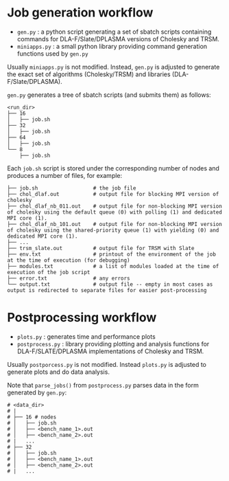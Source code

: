 # Job generation workflow

- `gen.py` : a python script generating a set of sbatch scripts containing commands for DLA-F/Slate/DPLASMA versions of Cholesky and TRSM.
- `miniapps.py` : a small python library providing command generation functions used by `gen.py`

Usually `miniapps.py` is not modified. Instead, `gen.py` is adjusted to generate the exact set of algorithms (Cholesky/TRSM) and libraries (DLA-F/Slate/DPLASMA).

`gen.py` generates a tree of sbatch scripts (and submits them) as follows:

```
<run_dir>
├── 16
│   ├── job.sh
├── 32
│   ├── job.sh
├── 64
│   ├── job.sh
└── 8
    ├── job.sh
```

Each `job.sh` script is stored under the corresponding number of nodes and produces a number of files, for example:

```
├── job.sh                  # the job file
├── chol_dlaf.out           # output file for blocking MPI version of cholesky
├── chol_dlaf_nb_011.out    # output file for non-blocking MPI version of cholesky using the default queue (0) with polling (1) and dedicated MPI core (1).
├── chol_dlaf_nb_101.out    # output file for non-blocking MPI version of cholesky using the shared-priority queue (1) with yielding (0) and dedicated MPI core (1).
├── ...
├── trsm_slate.out          # output file for TRSM with Slate
├── env.txt                 # printout of the environment of the job at the time of execution (for debugging)
├── modules.txt             # a list of modules loaded at the time of execution of the job script
├── error.txt               # any errors
└── output.txt              # output file -- empty in most cases as output is redirected to separate files for easier post-processing
```

# Postprocessing workflow

- `plots.py` : generates time and performance plots
- `postprocess.py` : library providing plotting and analysis functions for DLA-F/SLATE/DPLASMA implementations of Cholesky and TRSM.

Usually `postporcess.py` is not modified. Instead `plots.py` is adjusted to generate plots and do data analysis.

Note that `parse_jobs()` from `postprocess.py` parses data in the form generated by `gen.py`:

```
# <data_dir>
# |
# ├── 16 # nodes
# │   ├── job.sh
# │   ├── <bench_name_1>.out
# │   ├── <bench_name_2>.out
# |   ...
# ├── 32
# │   ├── job.sh
# │   ├── <bench_name_1>.out
# │   ├── <bench_name_2>.out
# |   ...
```
